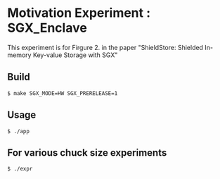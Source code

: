 # Motivation Experiment : SGX\_Enclave 

This experiment is for Firgure 2. in the paper "ShieldStore: Shielded In-memory Key-value Storage with SGX"

## Build

	$ make SGX_MODE=HW SGX_PRERELEASE=1 

## Usage

	$ ./app	

## For various chuck size experiments 	

	$ ./expr  

